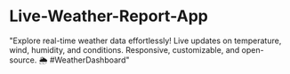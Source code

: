 # Live-Weather-Report-App
"Explore real-time weather data effortlessly! Live updates on temperature, wind, humidity, and conditions. Responsive, customizable, and open-source. 🌦️ #WeatherDashboard"
